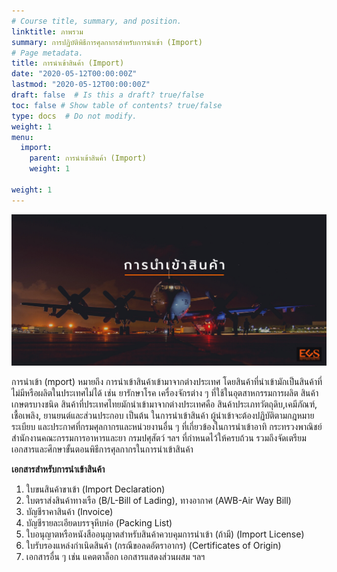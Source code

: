```yaml
---
# Course title, summary, and position.
linktitle: ภาพรวม
summary: การปฏิบัติพิธีการศุลกากรสำหรับการนำเข้า (Import)
# Page metadata.
title: การนำเข้าสินค้า (Import) 
date: "2020-05-12T00:00:00Z"
lastmod: "2020-05-12T00:00:00Z"
draft: false  # Is this a draft? true/false
toc: false # Show table of contents? true/false
type: docs  # Do not modify.
weight: 1
menu:
  import:
    parent: การนำเข้าสินค้า (Import)
    weight: 1

weight: 1
---
```


![](img/import.png)


การนำเข้า (mport) หมายถึง การนำเข้าสินค้าเข้ามาจากต่างประเทศ โดยสินค้าที่นำเข้ามักเป็นสินค้าที่ไม่มีหรือผลิตในประเทศไม่ได้ เช่น ยารักษาโรค  เครื่องจักรต่าง ๆ ที่ใช้ในอุตสาหกรรมการผลิต สินค้าเกษตรบางชนิด สินค้าที่ประเทศไทยมักนำเข้ามาจากต่างประเทศคือ สินค้าประเภทวัตถุดิบ,เคมีภัณฑ์, เชื้อเพลิง, ยานยนต์และส่วนประกอบ เป็นต้น ในการนำเข้าสินค้า ผู้นำเข้าจะต้องปฏิบัติตามกฎหมาย ระเบียบ และประกาศที่กรมศุลกากรและหน่วยงานอื่น ๆ ที่เกี่ยวข้องในการนำเข้าอาทิ กระทรวงพาณิชย์ สำนักงานคณะกรรมการอาหารและยา กรมปศุสัตว์ ฯลฯ ที่กำหนดไว้ให้ครบถ้วน รวมถึงจัดเตรียมเอกสารและศึกษาขั้นตอนพิธีการศุลกากรในการนำเข้าสินค้า

**เอกสารสำหรับการนำเข้าสินค้า**

1.  ใบขนสินค้าขาเข้า (Import Declaration)
2.  ใบตราส่งสินค้าทางเรือ (B/L-Bill of Lading), ทางอากาศ (AWB-Air Way Bill)
3.  บัญชีราคาสินค้า (Invoice)
4.  บัญชีรายละเอียดบรรจุหีบห่อ (Packing List)
5.  ใบอนุญาตหรือหนังสืออนุญาตสำหรับสินค้าควบคุมการนำเข้า (ถ้ามี) (Import License)
6.  ใบรับรองแหล่งกำเนิดสินค้า (กรณีขอลดอัตราอากร) (Certificates of Origin)
7.  เอกสารอื่น ๆ เช่น แคตตาล็อก เอกสารแสดงส่วนผสม ฯลฯ


